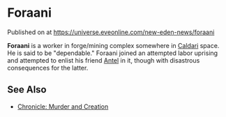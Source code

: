 # Foraani
Published on  at https://universe.eveonline.com/new-eden-news/foraani

**Foraani** is a worker in forge/mining complex somewhere in [Caldari](7unGNsrMFwIWXMMbrM2jfy) space. He is said to be "dependable." Foraani joined an attempted labor uprising and attempted to enlist his friend [Antel](1yc7OpoXqw3x7QbLr2fDky) in it, though with disastrous consequences for the latter.

See Also
--------
-   [Chronicle: Murder and Creation](2C2YX0D0gftVO7HJKOZu4e)
